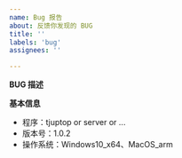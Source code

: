 ```yaml
---
name: Bug 报告
about: 反馈你发现的 BUG
title: ''
labels: 'bug'
assignees: ''

---
```


**BUG 描述**
<!-- 请尽量简要并清楚地描述此 BUG -->


**基本信息**
<!-- 请按照格式修改填写 -->
- 程序：tjuptop or server or ...
- 版本号：1.0.2
- 操作系统：Windows10_x64、MacOS_arm

